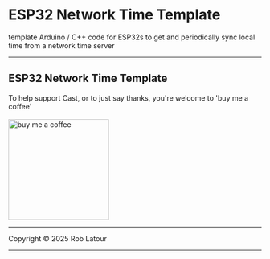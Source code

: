 # ESP32 Network Time Template

template Arduino / C++ code for ESP32s to get and periodically sync local time from a network time server

* * *
## ESP32 Network Time Template

To help support Cast, or to just say thanks, you're welcome to 'buy me a coffee'<br><br>
[<img alt="buy me  a coffee" width="200px" src="https://cdn.buymeacoffee.com/buttons/v2/default-blue.png" />](https://www.buymeacoffee.com/roblatour)
* * *
Copyright © 2025 Rob Latour
* * *   
